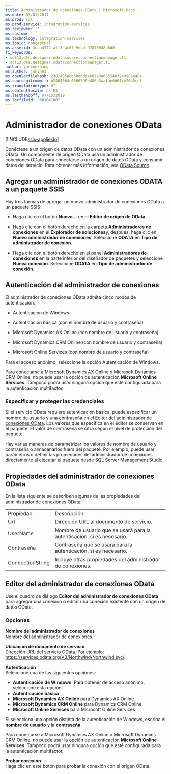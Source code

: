 ```yaml
---
title: Administrador de conexiones OData | Microsoft Docs
ms.date: 03/01/2017
ms.prod: sql
ms.prod_service: integration-services
ms.reviewer: ''
ms.custom: ''
ms.technology: integration-services
ms.topic: conceptual
ms.assetid: 3caa4372-aff3-4c0f-9ecd-97870948b8d0
f1_keywords:
- sql13.dts.designer.odatasource.connectionmanager.f1
- sql13.dts.designer.odataconnectionmanager.f1
author: janinezhang
ms.author: janinez
ms.openlocfilehash: 2382495a0d30e6daae07a9a6865403249981e484
ms.sourcegitcommit: b2464064c0566590e486a3aafae6d67ce2645cef
ms.translationtype: HT
ms.contentlocale: es-ES
ms.lasthandoff: 07/15/2019
ms.locfileid: "68104100"
---
```

# <a name="odata-connection-manager"></a>Administrador de conexiones OData

[!INCLUDE[ssis-appliesto](../../includes/ssis-appliesto-ssvrpluslinux-asdb-asdw-xxx.md)]


 Conéctese a un origen de datos OData con un administrador de conexiones OData. Un componente de origen OData usa un administrador de conexiones OData para conectarse a un origen de datos OData y consumir datos del servicio. Para obtener más información, vea [OData Source](../../integration-services/data-flow/odata-source.md).  
  
## <a name="adding-an-odata-connection-manager-to-an-ssis-package"></a>Agregar un administrador de conexiones ODATA a un paquete SSIS  
 Hay tres formas de agregar un nuevo administrador de conexiones OData a un paquete SSIS:  
  
-   Haga clic en el botón **Nuevo…** en el **Editor de origen de OData**.  
  
-   Haga clic con el botón derecho en la carpeta **Administradores de conexiones** en el **Explorador de soluciones**y, después, haga clic en **Nuevo administrador de conexiones**. Seleccione **ODATA** en **Tipo de administrador de conexión**.  
  
-   Haga clic con el botón derecho en el panel **Administradores de conexiones** en la parte inferior del diseñador de paquetes y seleccione **Nueva conexión**. Seleccione **ODATA** en **Tipo de administrador de conexión**.  
  
## <a name="connection-manager-authentication"></a>Autenticación del administrador de conexiones  
 El administrador de conexiones OData admite cinco modos de autenticación.  
  
-   Autenticación de Windows  
  
-   Autenticación básica (con el nombre de usuario y contraseña)  

-   Microsoft Dynamics AX Online (con nombre de usuario y contraseña)
  
-   Microsoft Dynamics CRM Online (con nombre de usuario y contraseña)
  
-   Microsoft Online Services (con nombre de usuario y contraseña)  
  
Para el acceso anónimo, seleccione la opción Autenticación de Windows.  

Para conectarse a Microsoft Dynamics AX Online o Microsoft Dynamics CRM Online, no puede usar la opción de autenticación **Microsoft Online Services**. Tampoco podrá usar ninguna opción que esté configurada para la autenticación multifactor.
  
### <a name="specifying-and-securing-credentials"></a>Especificar y proteger las credenciales  
 Si el servicio OData requiere autenticación básica, puede especificar un nombre de usuario y una contraseña en el [Editor del administrador de conexiones OData](../../integration-services/connection-manager/odata-connection-manager-editor.md). Los valores que especifica en el editor se conservan en el paquete. El valor de contraseña se cifra según el nivel de protección del paquete.  
  
 Hay varias maneras de parametrizar los valores de nombre de usuario y contraseña o almacenarlos fuera del paquete. Por ejemplo, puede usar parámetros o definir las propiedades del administrador de conexiones directamente al ejecutar el paquete desde SQL Server Management Studio.  
  
## <a name="odata-connection-manager-properties"></a>Propiedades del administrador de conexiones OData  
 En la lista siguiente se describen algunas de las propiedades del administrador de conexiones OData.  
  
|||  
|-|-|  
|Propiedad|Descripción|  
|Url|Dirección URL al documento de servicio.|  
|UserName|Nombre de usuario que se usará para la autenticación, si es necesario.|  
|Contraseña|Contraseña que se usará para la autenticación, si es necesario.|  
|ConnectionString|Incluye otras propiedades del administrador de conexiones.|  
  
## <a name="odata-connection-manager-editor"></a>Editor del administrador de conexiones OData
  Use el cuadro de diálogo **Editor del administrador de conexiones OData** para agregar una conexión o editar una conexión existente con un origen de datos OData.  
  
### <a name="options"></a>Opciones  
 **Nombre del administrador de conexiones**  
 Nombre del administrador de conexiones.  
  
 **Ubicación de documento de servicio**  
 Dirección URL del servicio OData. Por ejemplo: https://services.odata.org/V3/Northwind/Northwind.svc/.  
  
 **Autenticación**  
Seleccione una de las siguientes opciones:
-   **Autenticación de Windows**. Para obtener de acceso anónimo, seleccione esta opción.
-   **Autenticación básica** 
-   **Microsoft Dynamics AX Online** para Dynamics AX Online
-   **Microsoft Dynamics CRM Online** para Dynamics CRM Online
-   **Microsoft Online Services** para Microsoft Online Services

Si selecciona una opción distinta de la autenticación de Windows, escriba el **nombre de usuario** y la **contraseña**. 

Para conectarse a Microsoft Dynamics AX Online o Microsoft Dynamics CRM Online, no puede usar la opción de autenticación **Microsoft Online Services**. Tampoco podrá usar ninguna opción que esté configurada para la autenticación multifactor.

 **Probar conexión**  
 Haga clic en este botón para probar la conexión con el origen OData.  
